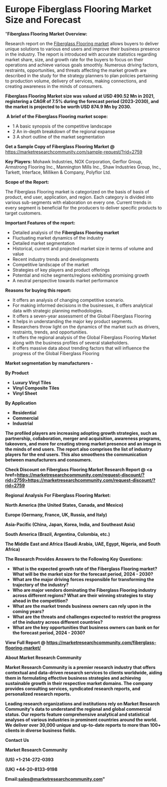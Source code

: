 # Europe Fiberglass Flooring Market Size and Forecast
"<strong>Fiberglass Flooring Market Overview:</strong>

Research report on the <a href=https://marketresearchcommunity.com/fiberglass-flooring-market/>Fiberglass Flooring market</a> allows buyers to deliver unique solutions to various end users and improve their business presence in the industry. The report is introduced with accurate statistics regarding market share, size, and growth rate for the buyers to focus on their operations and achieve various goals smoothly. Numerous driving factors, restraints, opportunities, and threats affecting the market growth are described in the study for the strategy planners to plan policies pertaining to production volume, delivery of services, making connections, and creating awareness in the minds of consumers.

<strong>Fiberglass Flooring Market size was valued at USD 490.52 Mn in 2021, registering a CAGR of 7.5% during the forecast period (2023-2030), and the market is projected to be worth USD 874.9 Mn by 2030.</strong>

 <Strong>A brief of the Fiberglass Flooring market scope:</Strong>
<ul>
 <li>1  A basic synopsis of the competitive landscape</li>
 <li>2  An in-depth breakdown of the regional expanse</li>
 <li>3  A short outline of the market segmentation</li>
</ul>
<strong>Get a Sample Copy of Fiberglass Flooring Market @ </b></strong><a href=https://marketresearchcommunity.com/sample-request/?rid=2759><u>https://marketresearchcommunity.com/sample-request/?rid=2759</u></a>

<strong>Key Players:</strong> 
Mohawk Industries, NOX Corporation, Gerflor Group, Armstrong Flooring Inc., Mannington Mills Inc., Shaw Industries Group, Inc., Tarkett, Interface, Milliken &amp; Company, Polyflor Ltd.

<strong>Scope of the Report:</strong>

The Fiberglass Flooring market is categorized on the basis of basis of product, end user, application, and region. Each category is divided into various sub-segments with elaboration on every one. Current trends in every segment is beneficial for the producers to deliver specific products to target customers.

<strong><b>Important Features of the report:</b></strong>
<ul>
  <li>Detailed analysis of the <strong><b>Fiberglass Flooring </b></strong><strong><b>market</b></strong></li>
  <li>Fluctuating market dynamics of the industry</li>
  <li>Detailed market segmentation</li>
  <li>Historical, current and projected market size in terms of volume and value</li>
  <li>Recent industry trends and developments</li>
  <li>Competitive landscape of the market</li>
  <li>Strategies of key players and product offerings</li>
  <li>Potential and niche segments/regions exhibiting promising growth</li>
  <li>A neutral perspective towards market performance</li>
</ul>
<strong><b>Reasons for buying this report:</b></strong>
<ul>
  <li>It offers an analysis of changing competitive scenario.</li>
  <li>For making informed decisions in the businesses, it offers analytical data with strategic planning methodologies.</li>
  <li>It offers a seven-year assessment of the Global Fiberglass Flooring</li>
  <li>It helps in understanding the major key product segments.</li>
  <li>Researchers throw light on the dynamics of the market such as drivers, restraints, trends, and opportunities.</li>
  <li>It offers the regional analysis of the Global Fiberglass Flooring Market along with the business profiles of several stakeholders.</li>
  <li>It offers massive data about trending factors that will influence the progress of the Global Fiberglass Flooring</li>
</ul>

<strong>Market segmentation by manufacturers -</strong>


<strong><strong>By Product</strong></h4>
<ul>
 	<li>Luxury Vinyl Tiles</li>
 	<li>Vinyl Composite Tiles</li>
 	<li>Vinyl Sheet</li>
</ul>
<strong><strong>By Application</strong></h4>
<ul>
 	<li>Residential</li>
 	<li>Commercial</li>
 	<li>Industrial</li>
</ul>

The profiled players are increasing adopting growth strategies, such as partnership, collaboration, merger and acquisition, awareness programs, takeovers, and more for creating strong market presence and an image in the minds of end users. The report also comprises the list of industry players for the end users. This also smoothens the communication between manufacturers and consumers.

<strong><b>Check Discount on Fiberglass Flooring Market Research Report @ </b></strong><a href=https://marketresearchcommunity.com/request-discount/?rid=2759><u>https://marketresearchcommunity.com/request-discount/?rid=2759</u></a>

<strong>Regional Analysis For Fiberglass Flooring Market:</strong>

<strong>North America</strong> (the United States, Canada, and Mexico)

<strong>Europe</strong> (Germany, France, UK, Russia, and Italy)

<strong>Asia-Pacific</strong> (China, Japan, Korea, India, and Southeast Asia)

<strong>South America</strong> (Brazil, Argentina, Colombia, etc.)

<strong>The Middle East and Africa</strong> (Saudi Arabia, UAE, Egypt, Nigeria, and South Africa)

<strong>The Research Provides Answers to the Following Key Questions:</strong>
<ul>
 	<li>What is the expected growth rate of the Fiberglass Flooring market? What will be the market size for the forecast period, 2024 - 2030?</li>
 	<li>What are the major driving forces responsible for transforming the trajectory of the industry?</li>
 	<li>Who are major vendors dominating the Fiberglass Flooring industry across different regions? What are their winning strategies to stay ahead in the competition?</li>
 	<li>What are the market trends business owners can rely upon in the coming years?</li>
 	<li>What are the threats and challenges expected to restrict the progress of the industry across different countries?</li>
 	<li>What are the key opportunities that business owners can bank on for the forecast period, 2024 - 2030?</li>
</ul>

<strong>View Full Report @</strong> <a href=https://marketresearchcommunity.com/fiberglass-flooring-market/>https://marketresearchcommunity.com/fiberglass-flooring-market/</a>

<strong>About Market Research Community</strong>

Market Research Community is a premier research industry that offers contextual and data-driven research services to clients worldwide, aiding them in formulating effective business strategies and achieving sustainable growth in their respective market domains. The company provides consulting services, syndicated research reports, and personalized research reports.

Leading research organizations and institutions rely on Market Research Community's data to understand the regional and global commercial status. Our reports feature comprehensive analytical and statistical analyses of various industries in prominent countries around the world. We deliver over 30,000 unique and up-to-date reports to more than 100+ clients in diverse business fields.

<strong>Contact Us</strong>

<strong>Market Research Community</strong>

(US) +1-214-272-0393

(UK) +44-20-8133-9198

<strong>Email:</strong>sales@marketresearchcommunity.com"
